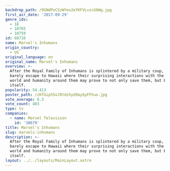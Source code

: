 ```yaml
---
backdrop_path: /9GNdPoCSzWYeo2eYKFVLvzcG6Wg.jpg
first_air_date: '2017-09-29'
genre_ids:
  - 18
  - 10765
  - 10759
id: 68716
name: Marvel's Inhumans
origin_country:
  - US
original_language: en
original_name: Marvel's Inhumans
overview: >-
  After the Royal Family of Inhumans is splintered by a military coup, they
  barely escape to Hawaii where their surprising interactions with the lush
  world and humanity around them may prove to not only save them, but Earth
  itself.
popularity: 54.413
poster_path: /zKfGip55oJ9tdzhyd9ayGyFFhuo.jpg
vote_average: 6.3
vote_count: 483
type: tv
companies:
  - name: Marvel Television
    id: '38679'
title: Marvel's Inhumans
slug: marvels-inhumans
description: >-
  After the Royal Family of Inhumans is splintered by a military coup, they
  barely escape to Hawaii where their surprising interactions with the lush
  world and humanity around them may prove to not only save them, but Earth
  itself.
layout: ../../layouts/MainLayout.astro
---
```


